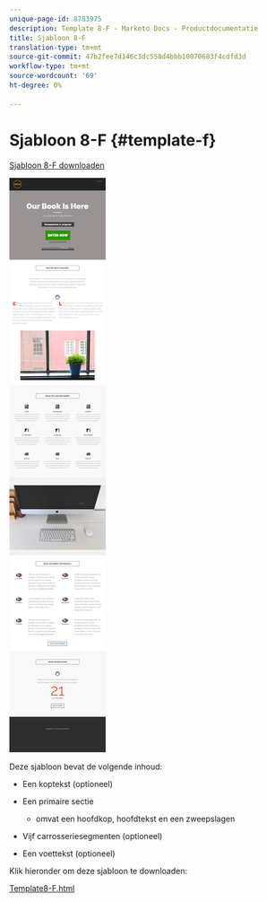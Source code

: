 ```yaml
---
unique-page-id: 8783975
description: Template 8-F - Marketo Docs - Productdocumentatie
title: Sjabloon 8-F
translation-type: tm+mt
source-git-commit: 47b2fee7d146c3dc558d4bbb10070683f4cdfd3d
workflow-type: tm+mt
source-wordcount: '69'
ht-degree: 0%

---
```



# Sjabloon 8-F {#template-f}

[Sjabloon 8-F downloaden](http://docs.marketo.com/download/attachments/8783975/template-8f.html?version=1&amp;modificationdate=1482175174000&amp;api=v2)

![](assets/image2015-7-29-14-3a45-3a45.png)

Deze sjabloon bevat de volgende inhoud:

* Een koptekst (optioneel)
* Een primaire sectie

   * omvat een hoofdkop, hoofdtekst en een zweepslagen

* Vijf carrosseriesegmenten (optioneel)
* Een voettekst (optioneel)

Klik hieronder om deze sjabloon te downloaden:

[Template8-F.html](http://docs.marketo.com/download/attachments/8783975/template-8f.html?version=1&amp;modificationdate=1482175174000&amp;api=v2)
